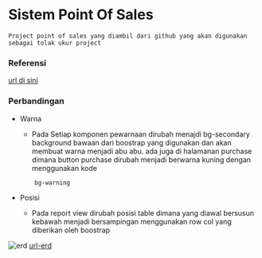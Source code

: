 
# Sistem Point Of Sales
    Project point of sales yang diambil dari github yang akan digunakan sebagai tolak ukur project

### Referensi

[url di sini](https://github.com/HashJProgramming/Point-of-Sale-and-Inventory-Management-System/tree/master)

### Perbandingan

- Warna

    - Pada Setiap komponen pewarnaan dirubah menajdi bg-secondary background bawaan dari boostrap yang digunakan dan akan membuat warna menjadi abu abu. ada juga di halamanan  purchase dimana button purchase dirubah menjadi berwarna kuning dengan menggunakan kode 
    ```
        bg-warning
    ```
- Posisi 
    - Pada report view dirubah posisi table dimana yang diawal bersusun kebawah menjadi bersampingan menggunakan row col yang diberikan oleh boostrap
    
![erd](https://i.ibb.co/WyTw7FT/image.png)
[url-erd](https://i.ibb.co/WyTw7FT/image.png)



